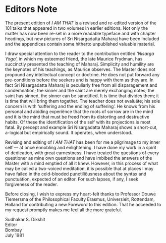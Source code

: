 # Editors Note

The present edition of *I AM THAT* is a revised and re-edited version of the 101 talks that appeared in two volumes in earlier editions. Not only the matter has now been re-set in a more readable typeface and with chapter headings, but new pictures of Sri Nisargadatta Maharaj have been included and the appendices contain some hitherto unpublished valuable material.

I draw special attention to the reader to the contribution entitled ‘*Nisarga Yoga*’, in which my esteemed friend, the late Maurice Frydman, has succinctly presented the teaching of Maharaj. Simplicity and humility are the keynotes of his teachings, as Maurice observes. The Master does not propound any intellectual concept or doctrine. He does not put forward any pre-conditions before the seekers and is happy with them as they are. In fact Sri Nisargadatta Maharaj is peculiarly free from all disparagement and condemnation; the sinner and the saint are merely exchanging notes; the saint has sinned, the sinner can be sanctified. It is time that divides them; it is time that will bring them together. The teacher does not evaluäte; his sole concern is with ‘suffering and the ending of suffering’. He knows from his personal and abiding experiënce that the roots of sorrow are in the mind and it is the mind that must be freed from its distorting and destructive habits. Of these the identification of the self with its projections is most fatal. By precept and example Sri Nisargadatta Maharaj shows a short-cut, a-logical but empirically sound. It operates, when understood.

Revising and editing of *I AM THAT* has been for me a pilgrimage to my inner self — at once ennobling and enlightening. I have done my work in a spirit of dedication, with great earnestness. I have treated the questions of every questioner as mine own questions and have imbibed the answers of the Master with a mind emptied of all it knew. However, in this process of what may be called a two-voiced meditation, it is possible that at places I may have failed in the cold-blooded punctiliöusness about the syntax and punctuätion, expected of an editor. For such lapses, if any, I seek forgiveness of the reader.

Before closing, I wish to express my heart-felt thanks to Professor Douwe Tiemersma of the Philosophical Faculty Erasmus, Universieit, Rottendam, Holland for contributing a new Foreword to this edition. That he acceeded to my request promptly makes me feel all the more grateful.

Sudhakar S. Dikshit  
Editor  
Bombay  
July 1981